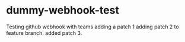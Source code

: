 # dummy-webhook-test
Testing github webhook with teams
adding a patch 1
adding patch 2 to feature branch.
added patch 3.
